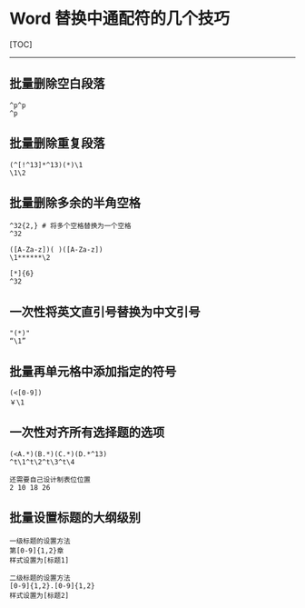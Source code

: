 # Word 替换中通配符的几个技巧
[TOC]

----------

## 批量删除空白段落

```
^p^p
^p
```

## 批量删除重复段落

```
(^[!^13]*^13)(*)\1
\1\2
```

## 批量删除多余的半角空格

```
^32{2,}	# 将多个空格替换为一个空格
^32

([A-Za-z])( )([A-Za-z])
\1******\2

[*]{6}
^32
```

## 一次性将英文直引号替换为中文引号

```
"(*)"
“\1”
```

## 批量再单元格中添加指定的符号

```
(<[0-9])
￥\1
```

## 一次性对齐所有选择题的选项
```
(<A.*)(B.*)(C.*)(D.*^13)
^t\1^t\2^t\3^t\4

还需要自己设计制表位位置
2 10 18 26
```


## 批量设置标题的大纲级别

```
一级标题的设置方法
第[0-9]{1,2}章
样式设置为[标题1]

二级标题的设置方法
[0-9]{1,2}.[0-9]{1,2}
样式设置为[标题2]
```
